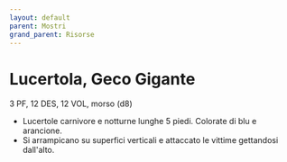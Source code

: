 ```yaml
---
layout: default
parent: Mostri
grand_parent: Risorse
---
```


# Lucertola, Geco Gigante

3 PF, 12 DES, 12 VOL, morso (d8)

- Lucertole carnivore e notturne lunghe 5 piedi. Colorate di blu e arancione.
- Si arrampicano su superfici verticali e attaccato le vittime gettandosi dall'alto.